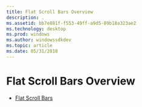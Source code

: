 ```yaml
---
title: Flat Scroll Bars Overview
description: .
ms.assetid: bb7e881f-f553-49ff-a9d5-09b18a323ae2
ms.technology: desktop
ms.prod: windows
ms.author: windowssdkdev
ms.topic: article
ms.date: 05/31/2018
---
```


# Flat Scroll Bars Overview

-   [Flat Scroll Bars](flat-scroll-bars.md)

 

 




